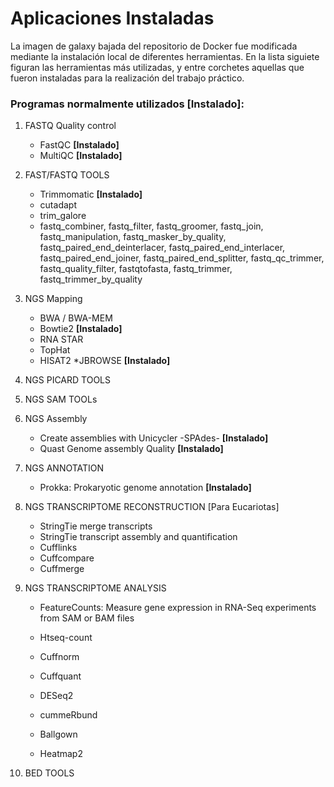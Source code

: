 Aplicaciones Instaladas
========================
La imagen de galaxy bajada del repositorio de Docker fue modificada mediante la instalación local de diferentes herramientas. En la lista siguiete figuran las herramientas más utilizadas, y entre corchetes aquellas que fueron instaladas para la realización del trabajo práctico.

### Programas normalmente utilizados [Instalado]:
1. FASTQ Quality control
    * FastQC **[Instalado]**
    * MultiQC **[Instalado]**

2. FAST/FASTQ TOOLS
    * Trimmomatic **[Instalado]**
    * cutadapt
    * trim_galore
    * fastq_combiner, fastq_filter, fastq_groomer, fastq_join, fastq_manipulation, fastq_masker_by_quality, fastq_paired_end_deinterlacer, fastq_paired_end_interlacer, fastq_paired_end_joiner, fastq_paired_end_splitter, fastq_qc_trimmer, fastq_quality_filter, fastqtofasta, fastq_trimmer, fastq_trimmer_by_quality
 
3. NGS Mapping
    * BWA / BWA-MEM
    * Bowtie2 **[Instalado]**
    * RNA STAR
    * TopHat
    * HISAT2
    *JBROWSE **[Instalado]**

4. NGS PICARD TOOLS

5. NGS SAM TOOLs

6. NGS Assembly
    * Create assemblies with Unicycler -SPAdes- **[Instalado]**
    * Quast Genome assembly Quality **[Instalado]**

7. NGS ANNOTATION
    * Prokka: Prokaryotic genome annotation **[Instalado]**


8. NGS TRANSCRIPTOME RECONSTRUCTION [Para Eucariotas]
    * StringTie merge transcripts
    * StringTie transcript assembly and quantification
    * Cufflinks
    * Cuffcompare
    * Cuffmerge

9. NGS TRANSCRIPTOME ANALYSIS
    * FeatureCounts: Measure gene expression in RNA-Seq experiments from SAM or BAM files
    * Htseq-count
    * Cuffnorm
    * Cuffquant
    * DESeq2

    * cummeRbund
    * Ballgown
    * Heatmap2

10. BED TOOLS
